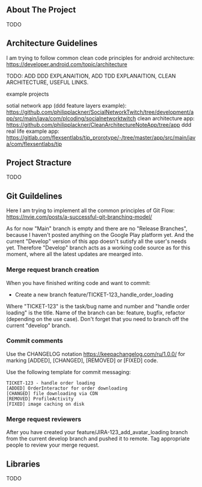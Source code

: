 ## About The Project

TODO

## Architecture Guidelines 
I am trying to follow common clean code principles for android architecture: https://developer.android.com/topic/architecture

TODO: ADD DDD EXPLANAITION, ADD TDD EXPLANAITION, CLEAN ARCHITECTURE, USEFUL LINKS.

example projects

sotial network app (ddd feature layers example): https://github.com/philipplackner/SocialNetworkTwitch/tree/development/app/src/main/java/com/plcoding/socialnetworktwitch
clean architecture app: https://github.com/philipplackner/CleanArchitectureNoteApp/tree/app 
ddd real life example app: https://gitlab.com/flexsentlabs/tip_prorotype/-/tree/master/app/src/main/java/com/flexsentlabs/tip 

## Project Stracture

TODO

## Git Guildelines 
Here I am trying to implement all the common principles of Git Flow: https://nvie.com/posts/a-successful-git-branching-model/

As for now "Main" branch is empty and there are no "Release Branches", because I haven't posted anything on the Google Play platform yet. And the current "Develop" version of this app doesn't sutisfy all the user's needs yet. Therefore "Develop" branch acts as a working code source as for this moment, where all the latest updates are mearged into.

### Merge request branch creation

When you have finished writing code and want to commit:

- Create a new branch feature/TICKET-123_handle_order_loading

Where "TICKET-123" is the task/bug name and number and "handle order loading" is the title. 
Name of the branch can be: feature, bugfix, refactor (depending on the use case).
Don't forget that you need to branch off the current "develop" branch.
 
### Commit comments
 
Use the CHANGELOG notation https://keepachangelog.com/ru/1.0.0/ for marking [ADDED], [CHANGED], 
[REMOVED] or [FIXED] code.

Use the following template for commit messaging: 
```
TICKET-123 - handle order loading
[ADDED] OrderInteractor for order downloading
[CHANGED] file downloading via CDN
[REMOVED] ProfileActivity
[FIXED] image caching on disk
````

### Merge request reviewers

After you have created your feature/JIRA-123_add_avatar_loading branch from the current develop branch 
and pushed it to remote. Tag appropriate people to review your merge request.

## Libraries 

TODO
